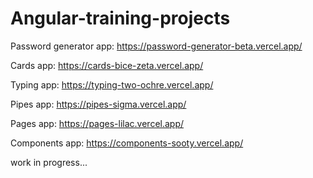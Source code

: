 # Angular-training-projects

Password generator app:
https://password-generator-beta.vercel.app/

Cards app:
https://cards-bice-zeta.vercel.app/

Typing app:
https://typing-two-ochre.vercel.app/

Pipes app:
https://pipes-sigma.vercel.app/

Pages app:
https://pages-lilac.vercel.app/

Components app:
https://components-sooty.vercel.app/

work in progress...

